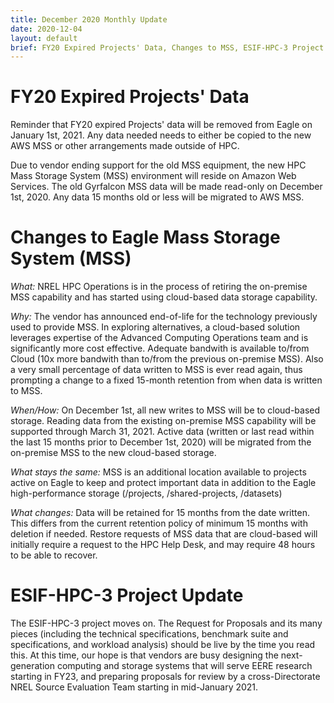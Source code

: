 ```yaml
---
title: December 2020 Monthly Update
date: 2020-12-04
layout: default
brief: FY20 Expired Projects' Data, Changes to MSS, ESIF-HPC-3 Project Update
---
```


# FY20 Expired Projects' Data
Reminder that FY20 expired Projects' data will be removed from Eagle on January 1st, 2021.  Any data needed needs to either be copied to the new AWS MSS or other arrangements made outside of HPC.

Due to vendor ending support for the old MSS equipment, the new HPC Mass Storage System (MSS) environment will reside on Amazon Web Services. The old Gyrfalcon MSS data will be made read-only on December 1st, 2020. Any data 15 months old or less will be migrated to AWS MSS. 
 

# Changes to Eagle Mass Storage System (MSS)
*What:* NREL HPC Operations is in the process of retiring the on-premise MSS capability and has started using cloud-based data storage capability.

*Why:* The vendor has announced end-of-life for the technology previously used to provide MSS.  In exploring alternatives, a cloud-based solution leverages expertise of the Advanced Computing Operations team and is significantly more cost effective. Adequate bandwith is available to/from Cloud (10x more bandwith than to/from the previous on-premise MSS).  Also a very small percentage of data written to MSS is ever read again, thus prompting a change to a fixed 15-month retention from when data is written to MSS.

*When/How:* On December 1st, all new writes to MSS will be to cloud-based storage.  Reading data from the existing on-premise MSS capability will be supported through March 31, 2021.  Active data (written or last read within the last 15 months prior to December 1st, 2020) will be migrated from the on-premise MSS to the new cloud-based storage.

*What stays the same:* MSS is an additional location available to projects active on Eagle to keep and protect important data in addition to the Eagle high-performance storage (/projects, /shared-projects, /datasets)

*What changes:* Data will be retained for 15 months from the date written.  This differs from the current retention policy of minimum 15 months with deletion if needed. Restore requests of MSS data that are cloud-based will initially require a request to the HPC Help Desk, and may require 48 hours to be able to recover.
 

# ESIF-HPC-3 Project Update

The ESIF-HPC-3 project moves on. The Request for Proposals and its many pieces (including the technical specifications, benchmark suite and specifications, and workload analysis) should be live by the time you read this. At this time, our hope is that vendors are busy designing the next-generation computing and storage systems that will serve EERE research starting in FY23, and preparing proposals for review by a cross-Directorate NREL Source Evaluation Team starting in mid-January 2021.

